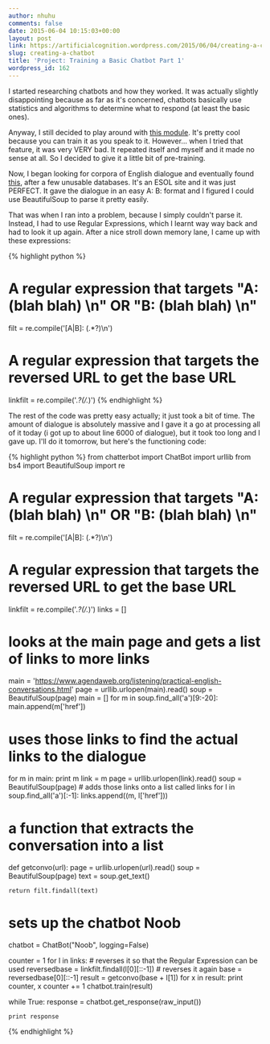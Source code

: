 ```yaml
---
author: nhuhu
comments: false
date: 2015-06-04 10:15:03+00:00
layout: post
link: https://artificialcognition.wordpress.com/2015/06/04/creating-a-chatbot/
slug: creating-a-chatbot
title: 'Project: Training a Basic Chatbot Part 1'
wordpress_id: 162
---
```


I started researching chatbots and how they worked. It was actually slightly disappointing because as far as it's concerned, chatbots basically use statistics and algorithms to determine what to respond (at least the basic ones).

Anyway, I still decided to play around with [this module](https://github.com/gunthercox/ChatterBot). It's pretty cool because you can train it as you speak to it. However... when I tried that feature, it was very VERY bad. It repeated itself and myself and it made no sense at all. So I decided to give it a little bit of pre-training. 

Now, I began looking for corpora of English dialogue and eventually found [this](https://www.agendaweb.org/listening/practical-english-conversations.html'), after a few unusable databases. It's an ESOL site and it was just PERFECT. It gave the dialogue in an easy A: B: format and I figured I could use BeautifulSoup to parse it pretty easily. 

That was when I ran into a problem, because I simply couldn't parse it. Instead, I had to use Regular Expressions, which I learnt way way back and had to look it up again. After a nice stroll down memory lane, I came up with these expressions:

{% highlight python %}
# A regular expression that targets "A: (blah blah) \n" OR "B: (blah blah) \n"
filt = re.compile('[A|B]: (.*?)\n')
# A regular expression that targets the reversed URL to get the base URL
linkfilt = re.compile('.*?(\/.*)')
{% endhighlight %}

The rest of the code was pretty easy actually; it just took a bit of time. The amount of dialogue is absolutely massive and I gave it a go at processing all of it today (i got up to about line 6000 of dialogue), but it took too long and I gave up. I'll do it tomorrow, but here's the functioning code:

{% highlight python %}
from chatterbot import ChatBot
import urllib
from bs4 import BeautifulSoup
import re

# A regular expression that targets "A: (blah blah) \n" OR "B: (blah blah) \n"
filt = re.compile('[A|B]: (.*?)\n')
# A regular expression that targets the reversed URL to get the base URL
linkfilt = re.compile('.*?(\/.*)')
links = []

# looks at the main page and gets a list of links to more links
main = 'https://www.agendaweb.org/listening/practical-english-conversations.html'
page = urllib.urlopen(main).read()
soup = BeautifulSoup(page)
main = []
for m in soup.find_all('a')[9:-20]:
    main.append(m['href'])

# uses those links to find the actual links to the dialogue
for m in main:
    print m
    link = m
    page = urllib.urlopen(link).read()
    soup = BeautifulSoup(page)
    # adds those links onto a list called links
    for l in soup.find_all('a')[:-1]:
        links.append((m, l['href']))

# a function that extracts the conversation into a list
def getconvo(url):
    page = urllib.urlopen(url).read()
    soup = BeautifulSoup(page)
    text = soup.get_text()

    return filt.findall(text)

# sets up the chatbot Noob
chatbot = ChatBot("Noob", logging=False)

counter = 1
for l in links:
    # reverses it so that the Regular Expression can be used
    reversedbase = linkfilt.findall(l[0][::-1])
    # reverses it again
    base = reversedbase[0][::-1]
    result = getconvo(base + l[1])
    for x in result:
        print counter, x
        counter += 1
    chatbot.train(result)

while True:
    response = chatbot.get_response(raw_input())

    print response
{% endhighlight %}

